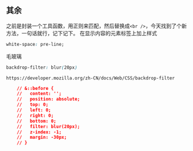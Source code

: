 ## 其余
之前是封装一个工具函数，用正则来匹配，然后替换成`<br />`，今天找到了个新方法，一句话就行，记下记下。
在显示内容的元素标签上加上样式

```css
white-space: pre-line;
```







毛玻璃

```css
backdrop-filter: blur(20px)
```



```
https://developer.mozilla.org/zh-CN/docs/Web/CSS/backdrop-filter
```



```css
    // &::before {
    //   content: '';
    //   position: absolute;
    //   top: 0;
    //   left: 0;
    //   right: 0;
    //   bottom: 0;
    //   filter: blur(20px);
    //   z-index: -1;
    //   margin: -30px;
    // }
```

